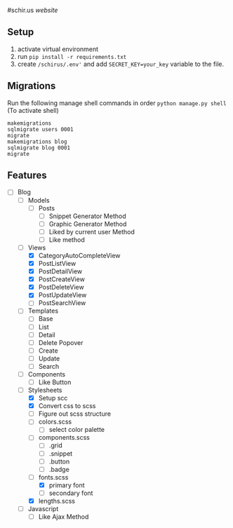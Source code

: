 #schir.us _website_

## Setup

1. activate virtual environment
2. run `pip install -r requirements.txt`
3. create `/schirus/.env'` and add `SECRET_KEY=your_key` variable to the file.

## Migrations
Run the following manage shell commands in order 
`python manage.py shell` (To activate shell)
```
makemigrations
sqlmigrate users 0001
migrate
makemigrations blog
sqlmigrate blog 0001
migrate
```

## Features
- [ ] Blog
    - [ ] Models
        - [ ] Posts
            - [ ] Snippet Generator Method
            - [ ] Graphic Generator Method
            - [ ] Liked by current user Method
            - [ ] Like method
    - [ ] Views
        - [x] CategoryAutoCompleteView
        - [x] PostListView
        - [x] PostDetailView
        - [x] PostCreateView
        - [x] PostDeleteView
        - [x] PostUpdateView
        - [ ] PostSearchView
    - [ ] Templates
        - [ ] Base
        - [ ] List
        - [ ] Detail
        - [ ] Delete Popover
        - [ ] Create
        - [ ] Update
        - [ ] Search
    - [ ] Components
        - [ ] Like Button
    - [ ] Stylesheets
        - [x] Setup scc
        - [x] Convert css to scss
        - [ ] Figure out scss structure
        - [ ] colors.scss
            - [ ] select color palette
        - [ ] components.scss
            - [ ] .grid
            - [ ] .snippet
            - [ ] .button
            - [ ] .badge
        - [ ] fonts.scss
            - [x] primary font
            - [ ] secondary font
        - [x] lengths.scss
    - [ ] Javascript
        - [ ] Like Ajax Method
